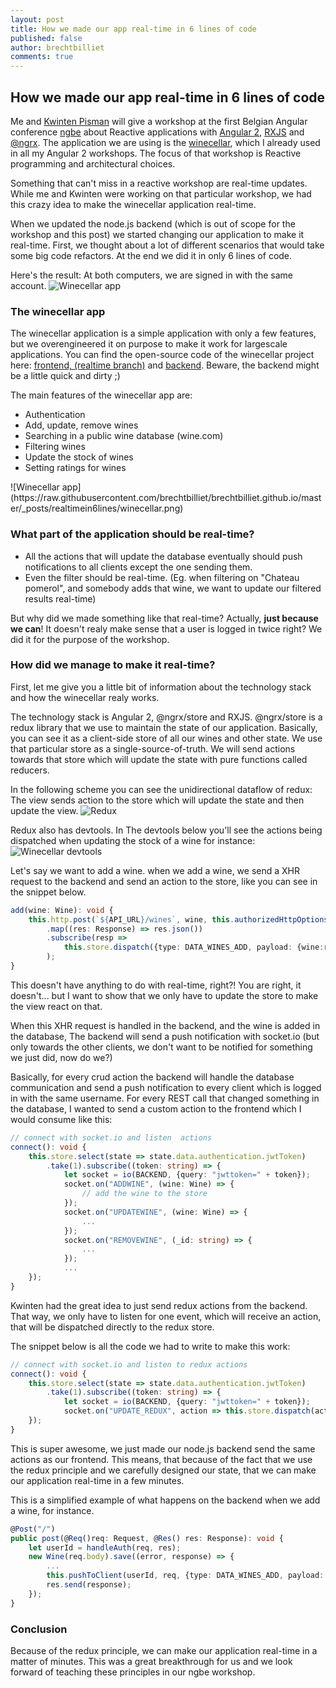 ```yaml
---
layout: post
title: How we made our app real-time in 6 lines of code
published: false
author: brechtbilliet
comments: true
---
```


## How we made our app real-time in 6 lines of code

Me and [Kwinten Pisman](https://blog.kwintenp.com/) will give a workshop at the first Belgian Angular conference [ngbe](http://ng-be.org) about Reactive applications with [Angular 2](http://angular.io), [RXJS](https://github.com/ReactiveX/rxjs) and [@ngrx](https://github.com/ngrx).
The application we are using is the [winecellar](http://winecellar.surge.sh), which I already used in all my Angular 2 workshops. The focus of that workshop is Reactive programming and architectural choices.

Something that can't miss in a reactive workshop are real-time updates. While me and Kwinten were working on that particular workshop, we had this crazy idea to make the winecellar application real-time.

When we updated the node.js backend (which is out of scope for the workshop and this post) we started changing our application to make it real-time.
First, we thought about a lot of different scenarios that would take some big code refactors. At the end we did it in only 6 lines of code.

Here's the result: At both computers, we are signed in with the same account.
![Winecellar app](https://raw.githubusercontent.com/brechtbilliet/brechtbilliet.github.io/master/_posts/realtimein6lines/realtimewinecellar.gif)


### The winecellar app

The winecellar application is a simple application with only a few features, but we overengineered it on purpose to make it work for largescale applications.
You can find the open-source code of the winecellar project here: [frontend, (realtime branch)](https://github.com/brechtbilliet/winecellar) and [backend](https://github.com/brechtbilliet/WineCellarBackend). Beware, the backend might be a little quick and dirty ;)

The main features of the winecellar app are:
<ul>
<li>Authentication</li>
<li>Add, update, remove wines</li>
<li>Searching in a public wine database (wine.com)</li>
<li>Filtering wines</li>
<li>Update the stock of wines</li>
<li>Setting ratings for wines</li>
</ul>
![Winecellar app](https://raw.githubusercontent.com/brechtbilliet/brechtbilliet.github.io/master/_posts/realtimein6lines/winecellar.png)

### What part of the application should be real-time?

<ul>
<li>All the actions that will update the database eventually should push notifications to all clients except the one sending them.</li>
<li>Even the filter should be real-time. (Eg. when filtering on "Chateau pomerol", and somebody adds that wine, we want to update our filtered results real-time)</li>
</ul>

But why did we made something like that real-time? Actually, **just because we can**! It doesn't realy make sense that a user is logged in twice right? We did it for the purpose of the workshop.

### How did we manage to make it real-time?

First, let me give you a little bit of information about the technology stack and how the winecellar realy works.

The technology stack is Angular 2, @ngrx/store and RXJS. @ngrx/store is a redux library that we use to maintain the state of our application. Basically, you can see it as a client-side store of all our wines and other state. We use that particular store as a single-source-of-truth. We will send actions towards that store which will update the state with pure functions called reducers.

In the following scheme you can see the unidirectional dataflow of redux: The view sends action to the store which will update the state and then update the view.
![Redux](https://raw.githubusercontent.com/brechtbilliet/brechtbilliet.github.io/master/_posts/realtimein6lines/redux.png)

Redux also has devtools.
In The devtools below you'll see the actions being dispatched when updating the stock of a wine for instance:
![Winecellar devtools](https://raw.githubusercontent.com/brechtbilliet/brechtbilliet.github.io/master/_posts/realtimein6lines/winecellar_devtools.png)

Let's say we want to add a wine. when we add a wine, we send a XHR request to the backend and send an action to the store, like you can see in the snippet below.

```typescript
add(wine: Wine): void {
    this.http.post(`${API_URL}/wines`, wine, this.authorizedHttpOptions())
        .map((res: Response) => res.json())
    	.subscribe(resp =>
    		this.store.dispatch({type: DATA_WINES_ADD, payload: {wine:resp}})
		);
}
```

This doesn't have anything to do with real-time, right?! You are right, it doesn't... but I want to show that we only have to update the store to make the view react on that.

When this XHR request is handled in the backend, and the wine is added in the database, The backend will send a push notification with socket.io (but only towards the other clients, we don't want to be notified for something we just did, now do we?)

Basically, for every crud action the backend will handle the database communication and send a push notification to every client which is logged in with the same username.
For every REST call that changed something in the database, I wanted to send a custom action to the frontend which I would consume like this:

```typescript
// connect with socket.io and listen  actions
connect(): void {
    this.store.select(state => state.data.authentication.jwtToken)
    	.take(1).subscribe((token: string) => {
	        let socket = io(BACKEND, {query: "jwttoken=" + token});
	        socket.on("ADDWINE", (wine: Wine) => {
	        	// add the wine to the store
	        });
	        socket.on("UPDATEWINE", (wine: Wine) => {
	        	...
	        });
	        socket.on("REMOVEWINE", (_id: string) => {
	        	...
	        });
	        ...
    });
}
```

Kwinten had the great idea to just send redux actions from the backend. That way, we only have to listen for one event, which will receive an action, that will be dispatched directly to the redux store.

The snippet below is all the code we had to write to make this work:

```typescript
// connect with socket.io and listen to redux actions
connect(): void {
    this.store.select(state => state.data.authentication.jwtToken)
    	.take(1).subscribe((token: string) => {
	        let socket = io(BACKEND, {query: "jwttoken=" + token});
	        socket.on("UPDATE_REDUX", action => this.store.dispatch(action));
    });
}
```

This is super awesome, we just made our node.js backend send the same actions as our frontend. This means, that because of the fact that we use the redux principle and we carefully designed our state, that we can make our application real-time in a few minutes.

This is a simplified example of what happens on the backend when we add a wine, for instance.

```typescript
@Post("/")
public post(@Req()req: Request, @Res() res: Response): void {
    let userId = handleAuth(req, res);
    new Wine(req.body).save((error, response) => {
        ...
        this.pushToClient(userId, req, {type: DATA_WINES_ADD, payload: {wine: response}});
        res.send(response);
    });
}
```

### Conclusion

Because of the redux principle, we can make our application real-time in a matter of minutes. This was a great breakthrough for us and we look forward of teaching these principles in our ngbe workshop.